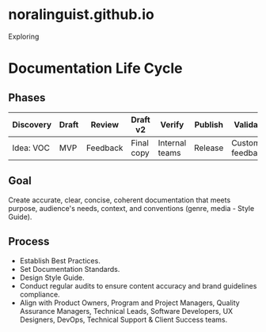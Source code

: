 # noralinguist.github.io
Exploring
# Documentation Life Cycle
## Phases

| Discovery | Draft     | Review   | Draft v2   | Verify        | Publish | Validate          |
| ----------| --------- | -------- | ---------- | ------------- | ------- | ------------------|
| Idea: VOC |MVP        |Feedback  | Final copy |Internal teams |Release  | Customer feedback |


## Goal
Create accurate, clear, concise, coherent documentation that meets purpose, audience's needs, context, and conventions (genre, media - Style Guide).

## Process
- Establish Best Practices.
- Set Documentation Standards.
- Design Style Guide.
- Conduct regular audits to ensure content accuracy and brand guidelines compliance. 
- Align with Product Owners, Program and Project Managers, Quality Assurance Managers, Technical Leads, Software Developers, UX Designers, DevOps, Technical Support & Client Success teams.
